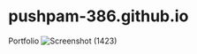 # pushpam-386.github.io
Portfolio ![Screenshot (1423)](https://user-images.githubusercontent.com/103599774/193826942-573847ba-857f-4690-b714-8e3812db552f.png)
